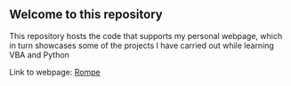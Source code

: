 ## Welcome to this repository

This repository hosts the code that supports my personal webpage, which in turn showcases
some of the projects I have carried out while learning VBA and Python

Link to webpage: [Rompe](https://rompelimbra.github.io/)
